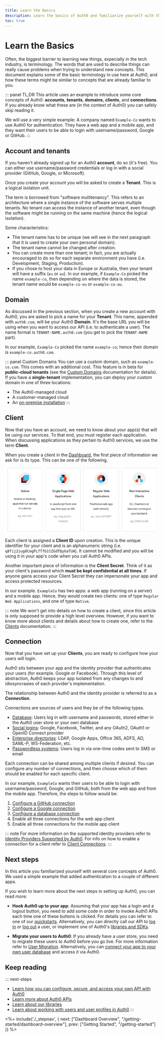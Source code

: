 ```yaml
---
title: Learn the Basics
description: Learn the basics of Auth0 and familiarize yourself with the terminology
toc: true
---
```

# Learn the Basics

Often, the biggest barrier to learning new things, expecially in the tech industry, is terminology. The words that are used to describe things can really cause problems when trying to understand new concepts. This document explains some of the basic terminology in use here at Auth0, and how these terms might be similar to concepts that are already familiar to you.

::: panel TL;DR
This article uses an example to introduce some core concepts of Auth0: **accounts**, **tenants**, **domains**, **clients**, and **connections**. If you already know what these are (in the context of Auth0) you can safely skip reading it.

We will use a very simple example: A company named `Example-Co` wants to use Auth0 for authentication. They have a web app and a mobile app, and they want their users to be able to login with username/password, Google or GitHub.
:::

## Account and tenants

If you haven't already signed up for an Auth0 **account**, do so (it's free). You can either use username/password credentials or log in with a social provider (GitHub, Google, or Microsoft).

Once you create your account you will be asked to create a **Tenant**. This is a logical isolation unit.

The term is borrowed from "software multitenancy". This refers to an architecture where a single instance of the software serves multiple tenants. No tenant can access the instance of another tenant, even though the software might be running on the same machine (hence the logical isolation).

Some characteristics:

- The tenant name has to be unique (we will see in the next paragraph that it is used to create your own personal domain).
- The tenant name cannot be changed after creation.
- You can create more than one tenant; in fact, you are actually encouraged to do so for each separate environment you have (i.e. Development, Staging, Production).
- If you chose to host your data in Europe or Australia, then your tenant will have a suffix (`eu` or `au`). In our example, if `Example-Co` picked the name `example-co`, then depending on where the data is stored, the tenant name would be `example-co-eu` or `example-co-au`.

## Domain

As discussed in the previous section, when you create a new account with Auth0, you are asked to pick a name for your **Tenant**. This name, appended with `auth0.com`, will be your Auth0 **Domain**. It's the base URL you will be using when you want to access our API (i.e. to authenticate a user). The name format is `TENANT-NAME.auth0.com` (you get to pick the `TENANT-NAME` part).

In our example, `Example-Co` picked the name `example-co`; hence their domain is `example-co.auth0.com`.

::: panel Custom Domains
You can use a custom domain, such as `example-co.com`. This comes with an additional cost. This feature is in beta for **public-cloud tenants** (see the [Custom Domains](/custom-domains) documentation for details). If you have a **single-tenant** implementation, you can deploy your custom domain in one of three locations:
- The Auth0-managed cloud
- A customer-managed cloud
- An [on-premise installation](/appliance)
:::

## Client

Now that you have an account, we need to know about your app(s) that will be using our services. To that end, you must register each application. When discussing applications as they pertain to Auth0 services, we use the term **Client**.

When you create a client in the [Dashboard](${manage_url}/#/clients), the first piece of information we ask for is its type. This can be one of the following.

![Client Types](/media/articles/getting-started/client-types.png)

Each client is assigned a **Client ID** upon creation. This is the unique identifier for your client and is an alphanumeric string (i.e. `q8fij2iug0CmgPLfTfG1tZGdTQyGaTUA`). It cannot be modified and you will be using it in your app's code when you call Auth0 APIs.

Another important piece of information is the **Client Secret**. Think of it as your client's password which **must be kept confidential at all times**. If anyone gains access your Client Secret they can impersonate your app and access protected resources.

In our example. `ExampleCo` has two apps: a web app (running on a server) and a mobile app. Hence, they would create two clients: one of type `Regular Web Applications`, and one of type `Native`.

::: note
We won't get into details on how to create a client, since this article is only supposed to provide a high level overview. However, if you want to know more about clients and details about how to create one, refer to the [Clients](/clients) documentation.
:::

## Connection

Now that you have set up your **Clients**, you are ready to configure how your users will login. 

Auth0 sits between your app and the identity provider that authenticates your users (for example. Google or Facebook). Through this level of abstraction, Auth0 keeps your app isolated from any changes to and idiosyncrasies of each provider's implementation.

The relationship between Auth0 and the identity provider is referred to as a **Connection**.

Connections are sources of users and they be of the following types.

- [Database](/connections/database): Users log in with username and passwords, stored either in the Auth0 user store or your own database
- [Social logins](/identityproviders#social): Google, Facebook, Twitter, and any OAuth2, OAuth1 or OpenID Connect provider
- [Enterprise directories](/identityproviders#enterprise): LDAP, Google Apps, Office 365, ADFS, AD, SAML-P, WS-Federation, etc.
- [Passwordless systems](/connections/passwordless): Users log in via one-time codes sent to SMS or email

Each connection can be shared among multiple clients if desired. You can configure any number of connections, and then choose which of them should be enabled for each specific client.

In our example, `ExampleCo` wants their users to be able to login with username/password, Google, and GitHub, both from the web app and from the mobile app. Therefore, the steps to follow would be:
1. [Configure a GitHub connection](/connections/social/github)
1. [Configure a Google connection](/connections/social/google)
1. [Configure a database connection](/connections/database)
1. Enable all three connections for the web app client
1. Enable all three connections for the mobile app client

::: note
For more information on the supported identity providers refer to [Identity Providers Supported by Auth0](/identityproviders). For info on how to enable a connection for a client refer to [Client Connections](/clients/connections).
:::

## Next steps

In this article you familiarized yourself with several core concepts of Auth0. We used a simple example that added authentication to a couple of different apps.

If you wish to learn more about the next steps in setting up Auth0, you can read more:

- **Hook Auth0 up to your app**: Assuming that your app has a login and a logout button, you need to add some code in order to invoke Auth0 APIs each time one of these buttons is clicked. For details you can refer to one of our [quickstarts](/quickstarts). Alternatively, you can directly call our API to [log in](/api/authentication#login) or [log out](/api/authentication#logout) a user, or implement one of Auth0's [libraries and SDKs](/libraries).

- **Migrate your users to Auth0**: If you already have a user store, you need to migrate these users to Auth0 before you go live. For more information refer to [User Migration](/users/migrations). Alternatively, you can [connect your app to your own user database](/connections/database/custom-db) and access it via Auth0.

## Keep reading

::: next-steps
- [Learn how you can configure, secure, and access your own API with Auth0](/apis)
- [Learn more about Auth0 APIs](/api/info)
- [Learn about our libraries](/libraries)
- [Learn about working with users and user profiles in Auth0](/users)
:::

<%= include('./_stepnav', {
 next: ["Dashboard Overview", "/getting-started/dashboard-overview"],
 prev: ["Getting Started", "/getting-started"]
}) %>
